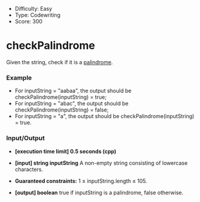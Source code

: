 - Difficulty: Easy
- Type: Codewriting
- Score: 300

# checkPalindrome
Given the string, check if it is a [palindrome](https://en.wikipedia.org/wiki/Palindrome).

### Example

- For inputString = "aabaa", the output should be
checkPalindrome(inputString) = true;
- For inputString = "abac", the output should be
checkPalindrome(inputString) = false;
- For inputString = "a", the output should be
checkPalindrome(inputString) = true.

### Input/Output

- **[execution time limit] 0.5 seconds (cpp)**

- **[input] string inputString**
A non-empty string consisting of lowercase characters.

- **Guaranteed constraints:**
1 ≤ inputString.length ≤ 105.

- **[output] boolean**
true if inputString is a palindrome, false otherwise.
